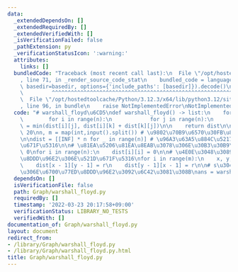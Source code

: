 ```yaml
---
data:
  _extendedDependsOn: []
  _extendedRequiredBy: []
  _extendedVerifiedWith: []
  _isVerificationFailed: false
  _pathExtension: py
  _verificationStatusIcon: ':warning:'
  attributes:
    links: []
  bundledCode: "Traceback (most recent call last):\n  File \"/opt/hostedtoolcache/Python/3.12.3/x64/lib/python3.12/site-packages/onlinejudge_verify/documentation/build.py\"\
    , line 71, in _render_source_code_stat\n    bundled_code = language.bundle(stat.path,\
    \ basedir=basedir, options={'include_paths': [basedir]}).decode()\n          \
    \         ^^^^^^^^^^^^^^^^^^^^^^^^^^^^^^^^^^^^^^^^^^^^^^^^^^^^^^^^^^^^^^^^^^^^^^^^^^^^^^^^^\n\
    \  File \"/opt/hostedtoolcache/Python/3.12.3/x64/lib/python3.12/site-packages/onlinejudge_verify/languages/python.py\"\
    , line 96, in bundle\n    raise NotImplementedError\nNotImplementedError\n"
  code: "# warshall_floyd\u6CD5\ndef warshall_floyd() -> list:\n    for k in range(n):\n\
    \        for i in range(n):\n            for j in range(n):\n                dist[i][j]\
    \ = min(dist[i][j], dist[i][k] + dist[k][j])\n\n    return dist\n\nINF = 10 **\
    \ 20\nn, m = map(int,input().split()) # \u9802\u70B9\u6570\u30FB\u8FBA\u306E\u6570\
    \n\ndist = [[INF] * n for _ in range(n)] # \u96A3\u63A5\u884C\u5217\u306E\u521D\
    \u671F\u5316\n\n# \u81EA\u5206\u81EA\u8EAB\u3078\u306E\u30B3\u30B9\u30C8\u306F\
    \ 0\nfor i in range(n):\n    dist[i][i] = 0\n\n# \u4E0E\u3048\u3089\u308C\u305F\
    \u8DDD\u96E2\u306E\u521D\u671F\u5316\nfor i in range(m):\n    x, y, r = map(int,input().split())\n\
    \    dist[x - 1][y - 1] = r\n    dist[y - 1][x - 1] = r\n\n# s\u304B\u3089t\u3078\
    \u306E\u6700\u77ED\u8DDD\u96E2\u3092\u6C42\u3081\u308B\nans = warshall_floyd()"
  dependsOn: []
  isVerificationFile: false
  path: Graph/warshall_floyd.py
  requiredBy: []
  timestamp: '2022-03-23 20:17:58+09:00'
  verificationStatus: LIBRARY_NO_TESTS
  verifiedWith: []
documentation_of: Graph/warshall_floyd.py
layout: document
redirect_from:
- /library/Graph/warshall_floyd.py
- /library/Graph/warshall_floyd.py.html
title: Graph/warshall_floyd.py
---
```

